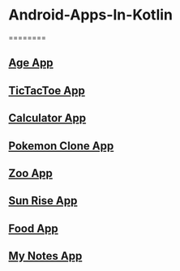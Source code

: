 # Android-Apps-In-Kotlin
========

## [Age App](https://github.com/ishwarsawale/Android-Apps-In-Kotlin/tree/master/AgeApp)
## [TicTacToe App](https://github.com/ishwarsawale/Android-Apps-In-Kotlin/tree/master/TicTacToe)
## [Calculator App](https://github.com/ishwarsawale/Android-Apps-In-Kotlin/tree/master/Calculator)
## [Pokemon Clone App](https://github.com/ishwarsawale/Android-Apps-In-Kotlin/tree/master/PokeMonClone)
## [Zoo App](https://github.com/ishwarsawale/Android-Apps-In-Kotlin/tree/master/ZooApp)
## [Sun Rise App](https://github.com/ishwarsawale/Android-Apps-In-Kotlin/tree/master/SunRise)
## [Food App](https://github.com/ishwarsawale/Android-Apps-In-Kotlin/tree/master/FoodApp)
## [My Notes App](https://github.com/ishwarsawale/Android-Apps-In-Kotlin/tree/master/MyNotes)
